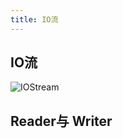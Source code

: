 ```yaml
---
title: IO流
---
```


## IO流

![IOStream](/king-note/assets/img/java/IOStream.jpeg)


## Reader与 Writer



